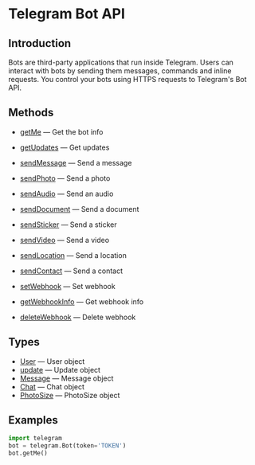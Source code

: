 # Telegram Bot API

## Introduction

Bots are third-party applications that run inside Telegram. Users can interact with bots by sending them messages, commands and inline requests. You control your bots using HTTPS requests to Telegram's Bot API.

## Methods

- [getMe](https://core.telegram.org/bots/api#getme) — Get the bot info
- [getUpdates](https://core.telegram.org/bots/api#getupdates) — Get updates
- [sendMessage](https://core.telegram.org/bots/api#sendmessage) — Send a message
- [sendPhoto](https://core.telegram.org/bots/api#sendphoto) — Send a photo
- [sendAudio](https://core.telegram.org/bots/api#sendaudio) — Send an audio
- [sendDocument](https://core.telegram.org/bots/api#senddocument) — Send a document
- [sendSticker](https://core.telegram.org/bots/api#sendsticker) — Send a sticker
- [sendVideo](https://core.telegram.org/bots/api#sendvideo) — Send a video
- [sendLocation](https://core.telegram.org/bots/api#sendlocation) — Send a location
- [sendContact](https://core.telegram.org/bots/api#sendcontact) — Send a contact

- [setWebhook](https://core.telegram.org/bots/api#setwebhook) — Set webhook
- [getWebhookInfo](https://core.telegram.org/bots/api#getwebhookinfo) — Get webhook info
- [deleteWebhook](https://core.telegram.org/bots/api#deletewebhook) — Delete webhook

## Types

- [User](https://core.telegram.org/bots/api#user) — User object
- [update](https://core.telegram.org/bots/api#update) — Update object
- [Message](https://core.telegram.org/bots/api#message) — Message object
- [Chat](https://core.telegram.org/bots/api#chat) — Chat object
- [PhotoSize](https://core.telegram.org/bots/api#photosize) — PhotoSize object

## Examples

```python
import telegram
bot = telegram.Bot(token='TOKEN')
bot.getMe()
```